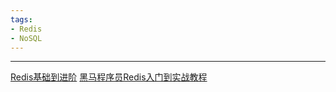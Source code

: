 ```yaml
---
tags:
- Redis
- NoSQL
---
```

---

[Redis基础到进阶](https://www.bilibili.com/video/BV13R4y1v7sP/?vd_source=99b31898c1408d1d4c4fe207c39caefd)
[黑马程序员Redis入门到实战教程](https://www.bilibili.com/video/BV1cr4y1671t/?vd_source=99b31898c1408d1d4c4fe207c39caefd)
